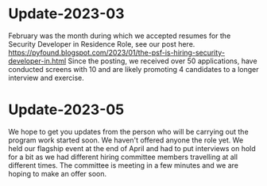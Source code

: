 # Update-2023-03
February was the month during which we accepted resumes for the Security Developer in Residence Role, see our post here. https://pyfound.blogspot.com/2023/01/the-psf-is-hiring-security-developer-in.html
Since the posting, we received over 50 applications, have conducted screens with 10 and are likely promoting 4 candidates to a longer interview and exercise.
# Update-2023-05
We hope to get you updates from the person who will be carrying out the program work started soon.
We haven't offered anyone the role yet. We held our flagship event at the end of April and had to put interviews on hold for a bit as we had different hiring committee members travelling at all different times. 
The committee is meeting in a few minutes and we are hoping to make an offer soon.
